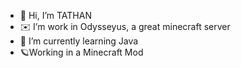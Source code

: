 - 👋 Hi, I’m TATHAN
- ✉️ I’m work in Odysseyus, a great minecraft server
- 🌱 I’m currently learning Java
- 🪐Working in a Minecraft Mod 

